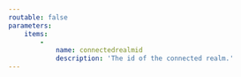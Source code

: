 ```yaml
---
routable: false
parameters:
    items:
        -
            name: connectedrealmid
            description: 'The id of the connected realm.'
---
```


